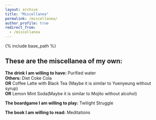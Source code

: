 ```yaml
---
layout: archive
title: "Miscellanea"
permalink: /miscellanea/
author_profile: true
redirect_from:
  - /miscellanea
---
```


{% include base_path %}

## **These are the miscellanea of my own:**

**The drink I am willing to have:**  Purified water <br>
**Others:** Diet Coke Cola <br>
**OR** Coffee Latte with Black Tea (Maybe it is similar to Yuenyeung without syrup) <br>
**OR** Lemon Mint Soda(Maybe it is similar to Mojito without alcohol)

**The boardgame I am willing to play:**  Twilight Struggle

**The book I am willing to read:**   Meditations
